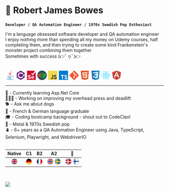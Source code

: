 # 🦦 Robert James Bowes

**`Developer / QA Automation Engineer / 1970s Swedish Pop Enthusiast`**

I'm a language obsessed software developer and QA automation engineer  
I enjoy nothing more than spending all my money on Udemy courses, half completing them, and then trying to create some kind Frankenstein's monster project combining them together  
Sometimes with success  (👉ﾟヮﾟ)👉

<br />

<div>
  <img alt="Java" width="30px" src="https://raw.githubusercontent.com/devicons/devicon/1119b9f84c0290e0f0b38982099a2bd027a48bf1/icons/java/java-original.svg"/>
  <img alt="C Sharp" width="30px" src="https://raw.githubusercontent.com/devicons/devicon/1119b9f84c0290e0f0b38982099a2bd027a48bf1/icons/csharp/csharp-plain.svg"/>
  <img alt="Selenium" width="30px" src="https://raw.githubusercontent.com/devicons/devicon/1119b9f84c0290e0f0b38982099a2bd027a48bf1/icons/selenium/selenium-original.svg" />
  <img alt="Playwright" width="30px" src="https://github.com/robbbowes/flags/blob/main/playwright%20icon.png?raw=true" />
  <img alt="JavaScript" width="30px" src="https://raw.githubusercontent.com/devicons/devicon/1119b9f84c0290e0f0b38982099a2bd027a48bf1/icons/javascript/javascript-original.svg" />
  <img alt="TypeScript" width="30px" src="https://raw.githubusercontent.com/devicons/devicon/1119b9f84c0290e0f0b38982099a2bd027a48bf1/icons/typescript/typescript-original.svg" />
  <img alt="Git" width="30px" src="https://raw.githubusercontent.com/devicons/devicon/1119b9f84c0290e0f0b38982099a2bd027a48bf1/icons/git/git-original.svg" />
  <img alt="HTML" width="30px" src="https://raw.githubusercontent.com/devicons/devicon/1119b9f84c0290e0f0b38982099a2bd027a48bf1/icons/html5/html5-original.svg" />
  <img alt="CSS" width="30px" src="https://raw.githubusercontent.com/devicons/devicon/1119b9f84c0290e0f0b38982099a2bd027a48bf1/icons/css3/css3-original.svg" />
  <img alt="React" width="30px" src="https://raw.githubusercontent.com/devicons/devicon/1119b9f84c0290e0f0b38982099a2bd027a48bf1/icons/react/react-original.svg" />
  <img alt="Angular" width="30px" src="https://raw.githubusercontent.com/devicons/devicon/1119b9f84c0290e0f0b38982099a2bd027a48bf1/icons/angularjs/angularjs-plain.svg" />
</div>

<hr />

<div>🌱 - Currently learning Asp.Net Core</div>
<div>🏋🏻‍♂️ - Working on improving my overhead press and deadlift</div>
<div>🐕 - Ask me about dogs</div>
<div>💬 - French & German language graduate</div>
<div>🎓 - Coding bootcamp background - shout out to CodeClan!</div>
<div>🎵 - Metal & 1970s Swedish pop</div>
<div>🪲 - 6+ years as a QA Automation Engineer using Java, TypeScript, Selenium, Playwright, and WebdriverIO</div>

<br />

| Native | C1 | B2 | A2 | 🫠 |
| :---: | :---: | :---: | :---: | :---: |
| <img alt="British flag" width="20px" src="https://raw.githubusercontent.com/robbbowes/flags/5601193e168c4217f9fe01fcc31f54f460134bf6/uk-flag-round-circle-icon.svg"/> | <img alt="German flag" width="20px" src="https://raw.githubusercontent.com/robbbowes/flags/5601193e168c4217f9fe01fcc31f54f460134bf6/germany-flag-round-circle-icon.svg"/> | <img alt="French flag" width="20px" src="https://raw.githubusercontent.com/robbbowes/flags/5601193e168c4217f9fe01fcc31f54f460134bf6/france-flag-round-circle-icon.svg"/> | <img alt="Norwegian flag" width="20px" src="https://raw.githubusercontent.com/robbbowes/flags/5601193e168c4217f9fe01fcc31f54f460134bf6/norway-flag-round-circle-icon.svg"/> <img alt="Swedish flag" width="20px" src="https://raw.githubusercontent.com/robbbowes/flags/5601193e168c4217f9fe01fcc31f54f460134bf6/sweden-flag-round-circle-icon.svg"/> | <img alt="Danish flag" width="20px" src="https://raw.githubusercontent.com/robbbowes/flags/5601193e168c4217f9fe01fcc31f54f460134bf6/denmark-flag-round-circle-icon.svg"/> <img alt="Finnish flag" width="20px" src="https://raw.githubusercontent.com/robbbowes/flags/5601193e168c4217f9fe01fcc31f54f460134bf6/finland-flag-round-circle-icon.svg"/> |

<!-- 
<img alt="British flag" width="20px" style="padding-right:10px;" src="https://raw.githubusercontent.com/robbbowes/flags/5601193e168c4217f9fe01fcc31f54f460134bf6/uk-flag-round-circle-icon.svg"/> Native  
<img alt="German flag" width="20px" style="padding-right:10px" src="https://raw.githubusercontent.com/robbbowes/flags/5601193e168c4217f9fe01fcc31f54f460134bf6/germany-flag-round-circle-icon.svg"/> C1  
<img alt="French flag" width="20px" style="padding-right:10px;" src="https://raw.githubusercontent.com/robbbowes/flags/5601193e168c4217f9fe01fcc31f54f460134bf6/france-flag-round-circle-icon.svg"/> B2  
<img alt="Norwegian flag" width="20px" style="padding-right:10px;" src="https://raw.githubusercontent.com/robbbowes/flags/5601193e168c4217f9fe01fcc31f54f460134bf6/norway-flag-round-circle-icon.svg"/> <img alt="Swedish flag" width="20px" style="padding-right:10px;" src="https://raw.githubusercontent.com/robbbowes/flags/5601193e168c4217f9fe01fcc31f54f460134bf6/sweden-flag-round-circle-icon.svg"/> A2  
<img alt="Danish flag" width="20px" style="padding-right:10px;" src="https://raw.githubusercontent.com/robbbowes/flags/5601193e168c4217f9fe01fcc31f54f460134bf6/denmark-flag-round-circle-icon.svg"/> <img alt="Finnish flag" width="20px" style="padding-right:10px;" src="https://raw.githubusercontent.com/robbbowes/flags/5601193e168c4217f9fe01fcc31f54f460134bf6/finland-flag-round-circle-icon.svg"/> Kamelåså / No niin -->

<br />

<!-- |  -->
<!-- <a href="https://github.com/robbbowes"><img align="center" src="https://github-readme-stats.vercel.app/api?username=robbbowes&show_icons=true&include_all_commits=true&theme=github_dark&hide_border=true" alt="Robb's github stats" /></a>  -->
<!-- |  -->
<a href="https://github.com/robbbowes"><img align="center" src="https://github-readme-stats.vercel.app/api/top-langs/?username=robbbowes&layout=compact&theme=github_dark&hide_border=true" /></a> 
<!-- | -->
<!-- | ------------- | ------------- | -->


<!--
**robbbowes/robbbowes** is a ✨ _special_ ✨ repository because its `README.md` (this file) appears on your GitHub profile.

Here are some ideas to get you started:

- 🔭 I’m currently working on ...
- 🌱 I’m currently learning ...
- 👯 I’m looking to collaborate on ...
- 🤔 I’m looking for help with ...
- 💬 Ask me about ...
- 📫 How to reach me: ...
- 😄 Pronouns: ...
- ⚡ Fun fact: ...
-->
